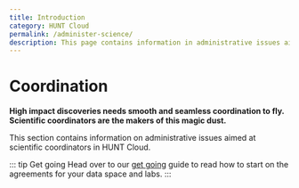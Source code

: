 ```yaml
---
title: Introduction
category: HUNT Cloud
permalink: /administer-science/
description: This page contains information in administrative issues aimed at coordinators in HUNT Cloud. 
---
```


# Coordination

**High impact discoveries needs smooth and seamless coordination to fly. Scientific coordinators are the makers of this magic dust.**

This section contains information on administrative issues aimed at scientific coordinators in HUNT Cloud. 

::: tip Get going
Head over to our [get going](/coordination/get-going/) guide to read how to start on the agreements for your data space and labs.
:::




